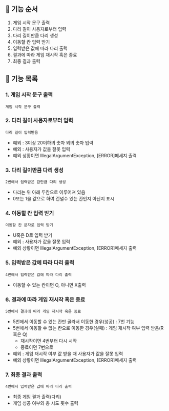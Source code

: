 ## 🚀 기능 순서
1. 게임 시작 문구 출력
2. 다리 길이 사용자로부터 입력
3. 다리 길이만큼 다리 생성
4. 이동할 칸 입력 받기
5. 입력받은 값에 따라 다리 출력
6. 결과에 따라 게임 재시작 혹은 종료
7. 최종 결과 출력

## 🚀 기능 목록
### 1. 게임 시작 문구 출력
    게임 시작 문구 출력

### 2. 다리 길이 사용자로부터 입력
    다리 길이 입력받음
- 예외 : 3이상 20이하의 숫자 외의 숫자 입력
- 예외 : 사용자가 값을 잘못 입력 
- 예외 상황이면 IllegalArgumentException, [ERROR]메세지 출력

### 3. 다리 길이만큼 다리 생성
    2번에서 입력받은 값만큼 다리 생성
- 다리는 위 아래 두칸으로 이루어져 있음
- 0또는 1을 값으로 하여 건널수 있는 칸인지 아닌지 표시

### 4. 이동할 칸 입력 받기
    이동할 칸 문자로 입력 받기
- U혹은 D로 입력 받기
- 예외 : 사용자가 값을 잘못 입력
- 예외 상황이면 IllegalArgumentException, [ERROR]메세지 출력

### 5. 입력받은 값에 따라 다리 출력
    4번에서 입력받은 값에 따라 다리 출력
- 이동할 수 있는 칸이면 O, 아니면 X출력

### 6. 결과에 따라 게임 재시작 혹은 종료
    5번에서 결과에 따라 게임 재시작 혹은 종료
- 5번에서 이동할 수 있는 칸만 골라서 이동한 경우(성공) : 7번 기능
- 5번에서 이동할 수 없는 칸으로 이동한 경우(실패) : 게임 재시작 여부 입력 받음(R혹은 Q)
  - 재시작이면 4번부터 다시 시작
  - 종료이면 7번으로
- 예외 : 게임 재시작 여부 값 받을 때 사용자가 값을 잘못 입력
- 예외 상황이면 IllegalArgumentException, [ERROR]메세지 출력

### 7. 최종 결과 출력
    4번에서 입력받은 값에 따라 다리 출력
- 최종 게임 결과 출력(다리)
- 게임 성공 여부와 총 시도 횟수 출력